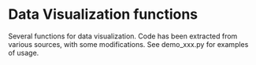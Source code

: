 # Data Visualization functions

Several functions for data visualization. Code has been extracted from various sources, with some modifications. See demo_xxx.py for examples of usage.


